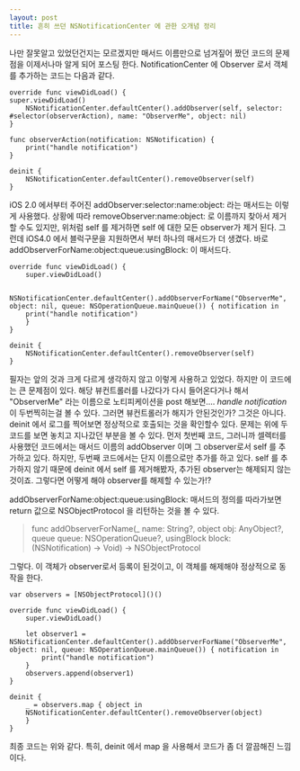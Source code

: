```yaml
---
layout: post
title: 흔히 쓰던 NSNotificationCenter 에 관한 오개념 정리
---
```


나만 잘못알고 있었던건지는 모르겠지만 매서드 이름만으로 넘겨짚어 짰던 코드의 문제점을 이제서나마 알게 되어 포스팅 한다. NotificationCenter 에 Observer 로서 객체를 추가하는 코드는 다음과 같다.

	override func viewDidLoad() {
	super.viewDidLoad()
		NSNotificationCenter.defaultCenter().addObserver(self, selector: #selector(observerAction), name: "ObserverMe", object: nil)
	}
	​
	func observerAction(notification: NSNotification) {
		print("handle notification")
	}
	​
	deinit {
		NSNotificationCenter.defaultCenter().removeObserver(self)
	}


iOS 2.0 에서부터 주어진 addObserver:selector:name:object: 라는 매서드는 이렇게 사용했다. 상황에 따라 removeObserver:name:object: 로 이름까지 찾아서 제거할 수도 있지만, 위처럼 self 를 제거하면 self 에 대한 모든 observer가 제거 된다. 그런데 iOS4.0 에서 블럭구문을 지원하면서 부터 하나의 매서드가 더 생겼다. 바로 addObserverForName:object:queue:usingBlock: 이 매서드다.

	override func viewDidLoad() {
		super.viewDidLoad()
	​
		NSNotificationCenter.defaultCenter().addObserverForName("ObserverMe", object: nil, queue: NSOperationQueue.mainQueue()) { notification in
		print("handle notification")
		}
	}
	​
	deinit {
		NSNotificationCenter.defaultCenter().removeObserver(self)
	}

필자는 앞의 것과 크게 다르게 생각하지 않고 이렇게 사용하고 있었다. 하지만 이 코드에는 큰 문제점이 있다. 해당 뷰컨트롤러를 나갔다가 다시 들어온다거나 해서 "ObserverMe" 라는 이름으로 노티피케이션을 post 해보면.... ​*handle notification*​이 두번찍히는걸 볼 수 있다. 그러면 뷰컨트롤러가 해지가 안된것인가? 그것은 아니다. deinit 에서 로그를 찍어보면 정상적으로 호출되는 것을 확인할수 있다. 문제는 위에 두 코드를 보면 놓치고 지나갔던 부분을 볼 수 있다. 먼저 첫번째 코드, 그러니까 셀렉터를 사용했던 코드에서는 매서드 이름의 addObserver 이며 그 observer로서 self 를 추가하고 있다. 하지만, 두번째 코드에서는 단지 이름으로만 추가를 하고 있다. self 를 추가하지 않기 때문에 deinit 에서 self 를 제거해봤자, 추가된 observer는 해제되지 않는것이죠. 그렇다면 어떻게 해야 observer를 해제할 수 있는가!? 

addObserverForName:object:queue:usingBlock: 매서드의 정의를 따라가보면 return 값으로 NSObjectProtocol 을 리턴하는 것을 볼 수 있다. 
> func addObserverForName(_ name: String?, object obj: AnyObject?, queue queue: NSOperationQueue?, usingBlock block: (NSNotification) -\> Void) -\> NSObjectProtocol
 

그렇다. 이 객체가 observer로서 등록이 된것이고, 이 객체를 해제해야 정상적으로 동작을 한다.

	var observers = [NSObjectProtocol]()()
	​
	override func viewDidLoad() {
		super.viewDidLoad()
	​
		let observer1 = NSNotificationCenter.defaultCenter().addObserverForName("ObserverMe", object: nil, queue: NSOperationQueue.mainQueue()) { notification in
			print("handle notification")
		}
		observers.append(observer1)
	}
	​
	deinit {
		_ = observers.map { object in
		NSNotificationCenter.defaultCenter().removeObserver(object)
		}
	}

최종 코드는 위와 같다. 특히, deinit 에서 map 을 사용해서 코드가 좀 더 깔끔해진 느낌이다. 

